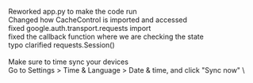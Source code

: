 Reworked app.py to make the code run \
Changed how CacheControl is imported and accessed  \
fixed google.auth.transport.requests import \
fixed the callback function where we are checking the state \
typo clarified requests.Session() \
\
Make sure to time sync your devices \
Go to Settings > Time & Language > Date & time, and click "Sync now" \
